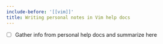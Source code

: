 ```yaml
---
include-before: '[[vim]]'
title: Writing personal notes in Vim help docs
---
```


- [ ] Gather info from personal help docs and summarize here
